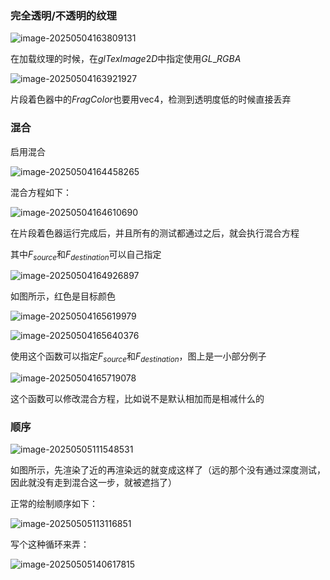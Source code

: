 ### 完全透明/不透明的纹理

![image-20250504163809131](C:\Users\SOF\Desktop\OpenGL笔记\assets\image-20250504163809131.png)

在加载纹理的时候，在$glTexImage2D$中指定使用$GL\_RGBA$

![image-20250504163921927](C:\Users\SOF\Desktop\OpenGL笔记\assets\image-20250504163921927.png)

片段着色器中的$FragColor$也要用vec4，检测到透明度低的时候直接丢弃



### 混合

启用混合

![image-20250504164458265](C:\Users\SOF\Desktop\OpenGL笔记\assets\image-20250504164458265.png)

混合方程如下：

![image-20250504164610690](C:\Users\SOF\Desktop\OpenGL笔记\assets\image-20250504164610690.png)

在片段着色器运行完成后，并且所有的测试都通过之后，就会执行混合方程

其中$F_{source}$和$F_{destination}$可以自己指定

![image-20250504164926897](C:\Users\SOF\Desktop\OpenGL笔记\assets\image-20250504164926897.png)

如图所示，红色是目标颜色

![image-20250504165619979](C:\Users\SOF\Desktop\OpenGL笔记\assets\image-20250504165619979.png)

![image-20250504165640376](C:\Users\SOF\Desktop\OpenGL笔记\assets\image-20250504165640376.png)

使用这个函数可以指定$F_{source}$和$F_{destination}$，图上是一小部分例子

![image-20250504165719078](C:\Users\SOF\Desktop\OpenGL笔记\assets\image-20250504165719078.png)

这个函数可以修改混合方程，比如说不是默认相加而是相减什么的

### 顺序

![image-20250505111548531](C:\Users\SOF\Desktop\OpenGL笔记\assets\image-20250505111548531.png)

如图所示，先渲染了近的再渲染远的就变成这样了（远的那个没有通过深度测试，因此就没有走到混合这一步，就被遮挡了）

正常的绘制顺序如下：

![image-20250505113116851](C:\Users\SOF\Desktop\OpenGL笔记\assets\image-20250505113116851.png)

写个这种循环来弄：

![image-20250505140617815](C:\Users\SOF\Desktop\OpenGL笔记\assets\image-20250505140617815.png)
